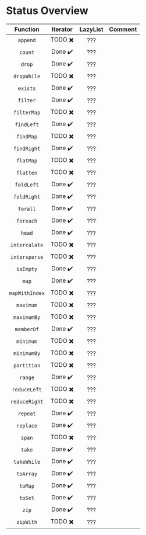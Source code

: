 # Status Overview

|  Function      | Iterator                      | LazyList                      | Comment |
| :--------:     | :------:                      | :------:                      | ------- |
| `append`       | TODO :heavy_multiplication_x: | ???                           |         |
| `count`        | Done :heavy_check_mark:       | ???                           |         |
| `drop`         | Done :heavy_check_mark:       | ???                           |         |
| `dropWhile`    | TODO :heavy_multiplication_x: | ???                           |         |
| `exists`       | Done :heavy_check_mark:       | ???                           |         |
| `filter`       | Done :heavy_check_mark:       | ???                           |         |
| `filterMap`    | TODO :heavy_multiplication_x: | ???                           |         |
| `findLeft`     | Done :heavy_check_mark:       | ???                           |         |
| `findMap`      | TODO :heavy_multiplication_x: | ???                           |         |
| `findRight`    | Done :heavy_check_mark:       | ???                           |         |
| `flatMap`      | TODO :heavy_multiplication_x: | ???                           |         |
| `flatten`      | TODO :heavy_multiplication_x: | ???                           |         |
| `foldLeft`     | Done :heavy_check_mark:       | ???                           |         |
| `foldRight`    | Done :heavy_check_mark:       | ???                           |         |
| `forall`       | Done :heavy_check_mark:       | ???                           |         |
| `foreach`      | Done :heavy_check_mark:       | ???                           |         |
| `head`         | Done :heavy_check_mark:       | ???                           |         |
| `intercalate`  | TODO :heavy_multiplication_x: | ???                           |         |
| `intersperse`  | TODO :heavy_multiplication_x: | ???                           |         |
| `isEmpty`      | Done :heavy_check_mark:       | ???                           |         |
| `map`          | Done :heavy_check_mark:       | ???                           |         |
| `mapWithIndex` | TODO :heavy_multiplication_x: | ???                           |         |
| `maximum`      | TODO :heavy_multiplication_x: | ???                           |         |
| `maximumBy`    | TODO :heavy_multiplication_x: | ???                           |         |
| `memberOf`     | Done :heavy_check_mark:       | ???                           |         |
| `minimum`      | TODO :heavy_multiplication_x: | ???                           |         |
| `minimumBy`    | TODO :heavy_multiplication_x: | ???                           |         |
| `partition`    | TODO :heavy_multiplication_x: | ???                           |         |
| `range`        | Done :heavy_check_mark:       | ???                           |         |
| `reduceLeft`   | TODO :heavy_multiplication_x: | ???                           |         |
| `reduceRight`  | TODO :heavy_multiplication_x: | ???                           |         |
| `repeat`       | Done :heavy_check_mark:       | ???                           |         |
| `replace`      | Done :heavy_check_mark:       | ???                           |         |
| `span`         | TODO :heavy_multiplication_x: | ???                           |         |
| `take`         | Done :heavy_check_mark:       | ???                           |         |
| `takeWhile`    | Done :heavy_check_mark:       | ???                           |         |
| `toArray`      | Done :heavy_check_mark:       | ???                           |         |
| `toMap`        | Done :heavy_check_mark:       | ???                           |         |
| `toSet`        | Done :heavy_check_mark:       | ???                           |         |
| `zip`          | Done :heavy_check_mark:       | ???                           |         |
| `zipWith`      | TODO :heavy_multiplication_x: | ???                           |         |
